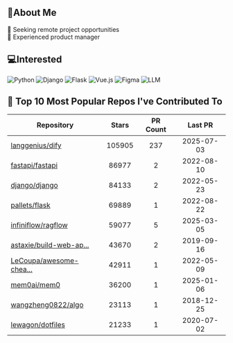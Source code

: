 ## 💫About Me 
👯 Seeking remote project opportunities   
🌱 Experienced product manager

## 💻Interested
![Python](https://img.shields.io/badge/python-3670A0?style=for-the-badge&logo=python&logoColor=ffdd54) ![Django](https://img.shields.io/badge/django-%23092E20.svg?style=for-the-badge&logo=django&logoColor=white) ![Flask](https://img.shields.io/badge/flask-%23000.svg?style=for-the-badge&logo=flask&logoColor=white) ![Vue.js](https://img.shields.io/badge/vuejs-%2335495e.svg?style=for-the-badge&logo=vuedotjs&logoColor=%234FC08D)  ![Figma](https://img.shields.io/badge/figma-%23F24E1E.svg?style=for-the-badge&logo=figma&logoColor=white) ![LLM](https://img.shields.io/badge/LLM-%23412991.svg?style=for-the-badge&logo=openai&logoColor=white)

## 🌟 Top 10 Most Popular Repos I've Contributed To

| Repository | Stars | PR Count | Last PR |
|-----|:---:|:---:|:---:|
| [langgenius/dify](https://github.com/langgenius/dify) | 105905 | 237 | 2025-07-03 |
| [fastapi/fastapi](https://github.com/fastapi/fastapi) | 86977 | 2 | 2022-08-10 |
| [django/django](https://github.com/django/django) | 84133 | 2 | 2022-05-23 |
| [pallets/flask](https://github.com/pallets/flask) | 69889 | 1 | 2022-08-22 |
| [infiniflow/ragflow](https://github.com/infiniflow/ragflow) | 59077 | 5 | 2025-03-05 |
| [astaxie/build-web-ap...](https://github.com/astaxie/build-web-application-with-golang) | 43670 | 2 | 2019-09-16 |
| [LeCoupa/awesome-chea...](https://github.com/LeCoupa/awesome-cheatsheets) | 42911 | 1 | 2022-05-09 |
| [mem0ai/mem0](https://github.com/mem0ai/mem0) | 36200 | 1 | 2025-01-06 |
| [wangzheng0822/algo](https://github.com/wangzheng0822/algo) | 23113 | 1 | 2018-12-25 |
| [lewagon/dotfiles](https://github.com/lewagon/dotfiles) | 21233 | 1 | 2020-07-02 |

